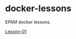 # docker-lessons
EPAM docker lessons.

[Lesson-01](https://github.com/prankbox/docker-lessons/tree/main/lesson-01)
